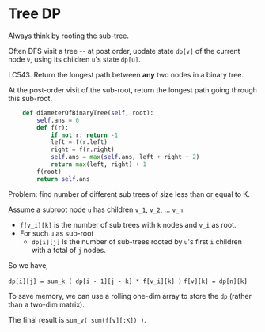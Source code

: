 Tree DP
===

Always think by rooting the sub-tree.

Often DFS visit a tree -- at post order, update state `dp[v]` of the current node `v`, using its children `u`'s state `dp[u]`.

LC543. Return the longest path between **any** two nodes in a binary tree.

At the post-order visit of the sub-root, return the longest path going through this sub-root.
```python
    def diameterOfBinaryTree(self, root):
        self.ans = 0
        def f(r):
            if not r: return -1
            left = f(r.left)
            right = f(r.right)
            self.ans = max(self.ans, left + right + 2)
            return max(left, right) + 1
        f(root)
        return self.ans
```

Problem: find number of different sub trees of size less than or equal to K.

Assume a subroot node `u` has children `v_1`, `v_2`, ... `v_n`:

- `f[v_i][k]` is the number of sub trees with `k` nodes and `v_i` as root.
- For such `u` as sub-root
  - `dp[i][j]` is the number of sub-trees rooted by `u`'s first `i` children with a total of `j` nodes.

So we have,

`dp[i][j] = sum_k ( dp[i - 1][j - k] * f[v_i][k] )`
`f[v][k] = dp[n][k]`

To save memory, we can use a rolling one-dim array to store the `dp` (rather than a two-dim matrix).

The final result is `sum_v( sum(f[v][:K]) )`.



